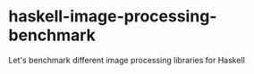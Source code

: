 haskell-image-processing-benchmark
==================================

Let's benchmark different image processing libraries for Haskell

